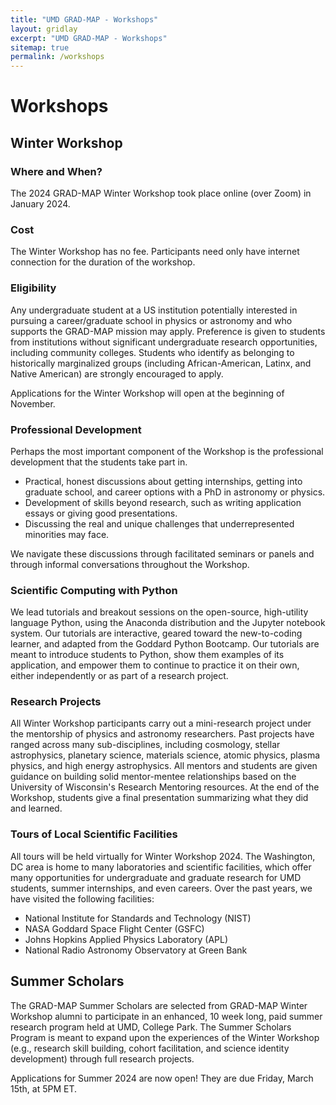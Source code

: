 ```yaml
---
title: "UMD GRAD-MAP - Workshops"
layout: gridlay
excerpt: "UMD GRAD-MAP - Workshops"
sitemap: true
permalink: /workshops
---
```



# Workshops

## Winter Workshop
### Where and When?
The 2024 GRAD-MAP Winter Workshop took place online (over Zoom) in January 2024.
### Cost 
The Winter Workshop has no fee. Participants need only have internet connection for the duration of the workshop.
### Eligibility 
Any undergraduate student at a US institution potentially interested in pursuing a career/graduate school in physics or astronomy and who supports the GRAD-MAP mission may apply. Preference is given to students from institutions without significant undergraduate research opportunities, including community colleges. Students who identify as belonging to historically marginalized groups (including African-American, Latinx, and Native American) are strongly encouraged to apply. 

Applications for the Winter Workshop will open at the beginning of November.​

### Professional Development
Perhaps the most important component of the Workshop is the professional development that the students take part in.

* Practical, honest discussions about getting internships, getting into graduate school, and career options with a PhD in astronomy or physics.
* Development of skills beyond research, such as writing application essays or giving good presentations.
* Discussing the real and unique challenges that underrepresented minorities may face.

We navigate these discussions through facilitated seminars or panels and through informal conversations throughout the Workshop. 

### Scientific Computing with Python
We lead tutorials and breakout sessions on the open-source, high-utility language Python, using the Anaconda distribution and the Jupyter notebook system. Our tutorials are interactive, geared toward the new-to-coding learner, and adapted from the Goddard Python Bootcamp. Our tutorials are meant to introduce students to Python, show them examples of its application, and empower them to continue to practice it on their own, either independently or as part of a research project. 

### Research Projects
All Winter Workshop participants carry out a mini-research project under the mentorship of physics and astronomy researchers. Past projects have ranged across many sub-disciplines, including cosmology, stellar astrophysics, planetary science, materials science, atomic physics, plasma physics, and  high energy astrophysics. All mentors and students are given guidance on building solid mentor-mentee relationships based on the University of Wisconsin's Research Mentoring resources. At the end of the Workshop, students give a final presentation summarizing what they did and learned.

### Tours of Local Scientific Facilities
All tours will be held virtually for Winter Workshop 2024. The Washington, DC area is home to many laboratories and scientific facilities, which offer many opportunities for undergraduate and graduate research for UMD students, summer internships, and even careers. Over the past years, we have visited the following facilities:

* National Institute for Standards and Technology (NIST)
* NASA Goddard Space Flight Center (GSFC)
* Johns Hopkins Applied Physics Laboratory (APL)
* National Radio Astronomy Observatory at Green Bank

## Summer Scholars
The GRAD-MAP Summer Scholars are selected from GRAD-MAP Winter Workshop alumni to participate in an enhanced, 10 week long, paid summer research program held at UMD, College Park. The Summer Scholars Program is meant to expand upon the experiences of the Winter Workshop (e.g., research skill building, cohort facilitation, and science identity development) through full research projects.

Applications for Summer 2024 are now open! They are due Friday, March 15th, at 5PM ET.

